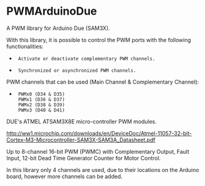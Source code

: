 # PWMArduinoDue
A PWM library for Arduino Due (SAM3X).

With this library, it is possible to control the PWM ports with the following functionalities:
 * 		Activate or deactivate complementary PWM channels.
 * 		Synchronized or asynchronized PWM channels.

PWM channels that can be used (Main Channel & Complementary Channel):
 * 		PWMx0 (D34 & D35)
        PWMx1 (D36 & D37)
        PWMx2 (D38 & D39)
        PWMx3 (D40 & D41)
 
 DUE's ATMEL ATSAM3X8E micro-controller PWM modules.
 
 http://ww1.microchip.com/downloads/en/DeviceDoc/Atmel-11057-32-bit-Cortex-M3-Microcontroller-SAM3X-SAM3A_Datasheet.pdf
 
 Up to 8-channel 16-bit PWM (PWMC) with Complementary Output, Fault Input, 12-bit Dead Time Generator Counter for Motor Control.
 
 In this library only 4 channels are used, due to their locations on the Arduino board, however more channels can be added.
